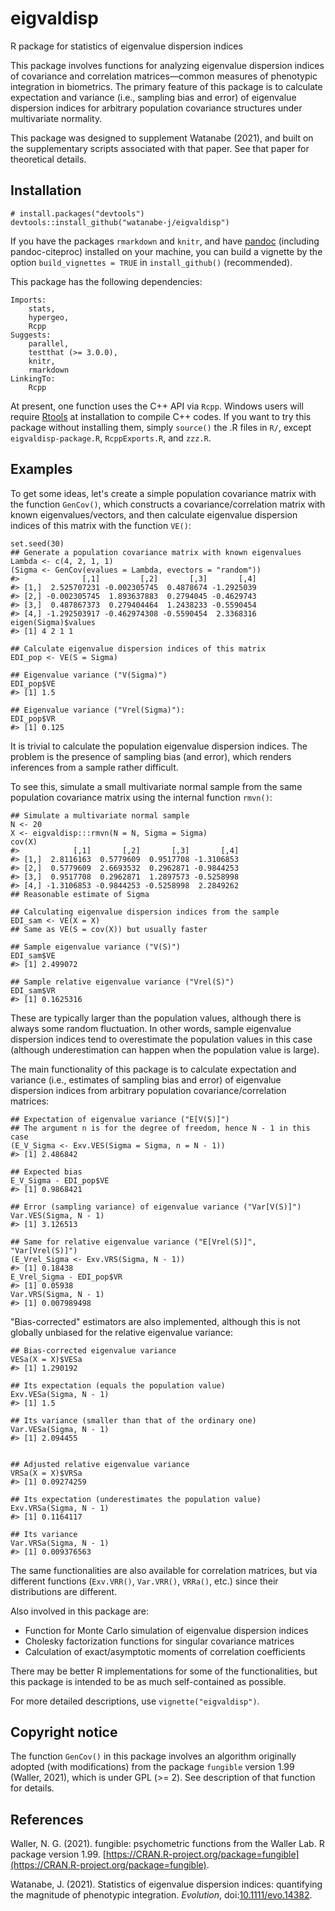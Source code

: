 # eigvaldisp
R package for statistics of eigenvalue dispersion indices

This package involves functions for analyzing eigenvalue dispersion
indices of covariance and correlation matrices&mdash;common measures
of phenotypic integration in biometrics.
The primary feature of this package is to calculate expectation and
variance (i.e., sampling bias and error) of eigenvalue dispersion indices
for arbitrary population covariance structures
under multivariate normality.

This package was designed to supplement Watanabe (2021),
and built on the supplementary scripts associated with that paper.
See that paper for theoretical details.


## Installation
```
# install.packages("devtools")
devtools::install_github("watanabe-j/eigvaldisp")
```
If you have the packages `rmarkdown` and `knitr`, and have
[pandoc](https://pandoc.org) (including pandoc-citeproc) installed
on your machine, you can build a vignette by the option
`build_vignettes = TRUE` in `install_github()` (recommended).

This package has the following dependencies:
```
Imports:
    stats,
    hypergeo,
    Rcpp
Suggests:
    parallel,
    testthat (>= 3.0.0),
    knitr,
    rmarkdown
LinkingTo:
    Rcpp
```

At present, one function uses the C++ API via `Rcpp`.
Windows users will require
[Rtools](https://cran.r-project.org/bin/windows/Rtools/)
at installation to compile C++ codes.
If you want to try this package without installing them,
simply `source()` the .R files in `R/`, except `eigvaldisp-package.R`,
`RcppExports.R`, and `zzz.R`.


## Examples

To get some ideas, let's create a simple population covariance matrix
with the function `GenCov()`, which constructs a covariance/correlation
matrix with known eigenvalues/vectors, and then calculate
eigenvalue dispersion indices of this matrix with the function `VE()`:
```
set.seed(30)
## Generate a population covariance matrix with known eigenvalues
Lambda <- c(4, 2, 1, 1)
(Sigma <- GenCov(evalues = Lambda, evectors = "random"))
#>              [,1]         [,2]       [,3]       [,4]
#> [1,]  2.525707231 -0.002305745  0.4878674 -1.2925039
#> [2,] -0.002305745  1.893637883  0.2794045 -0.4629743
#> [3,]  0.487867373  0.279404464  1.2438233 -0.5590454
#> [4,] -1.292503917 -0.462974308 -0.5590454  2.3368316
eigen(Sigma)$values
#> [1] 4 2 1 1

## Calculate eigenvalue dispersion indices of this matrix
EDI_pop <- VE(S = Sigma)

## Eigenvalue variance ("V(Sigma)")
EDI_pop$VE
#> [1] 1.5

## Eigenvalue variance ("Vrel(Sigma)"):
EDI_pop$VR
#> [1] 0.125
```

It is trivial to calculate the population eigenvalue dispersion indices.
The problem is the presence of sampling bias (and error),
which renders inferences from a sample rather difficult.

To see this, simulate a small multivariate normal sample from
the same population covariance matrix using
the internal function `rmvn()`:
```
## Simulate a multivariate normal sample
N <- 20
X <- eigvaldisp:::rmvn(N = N, Sigma = Sigma)
cov(X)
#>            [,1]       [,2]       [,3]       [,4]
#> [1,]  2.8116163  0.5779609  0.9517708 -1.3106853
#> [2,]  0.5779609  2.6693532  0.2962871 -0.9844253
#> [3,]  0.9517708  0.2962871  1.2897573 -0.5258998
#> [4,] -1.3106853 -0.9844253 -0.5258998  2.2849262
## Reasonable estimate of Sigma

## Calculating eigenvalue dispersion indices from the sample
EDI_sam <- VE(X = X)
## Same as VE(S = cov(X)) but usually faster

## Sample eigenvalue variance ("V(S)")
EDI_sam$VE
#> [1] 2.499072

## Sample relative eigenvalue variance ("Vrel(S)")
EDI_sam$VR
#> [1] 0.1625316
```

These are typically larger than the population values,
although there is always some random fluctuation. In other words,
sample eigenvalue dispersion indices tend to overestimate
the population values in this case
(although underestimation can happen when the population value is large).

The main functionality of this package is to calculate
expectation and variance (i.e., estimates of sampling bias and error)
of eigenvalue dispersion indices from arbitrary
population covariance/correlation matrices:
```
## Expectation of eigenvalue variance ("E[V(S)]")
## The argument n is for the degree of freedom, hence N - 1 in this case
(E_V_Sigma <- Exv.VES(Sigma = Sigma, n = N - 1))
#> [1] 2.486842

## Expected bias
E_V_Sigma - EDI_pop$VE
#> [1] 0.9868421

## Error (sampling variance) of eigenvalue variance ("Var[V(S)]")
Var.VES(Sigma, N - 1)
#> [1] 3.126513

## Same for relative eigenvalue variance ("E[Vrel(S)]", "Var[Vrel(S)]")
(E_Vrel_Sigma <- Exv.VRS(Sigma, N - 1))
#> [1] 0.18438
E_Vrel_Sigma - EDI_pop$VR
#> [1] 0.05938
Var.VRS(Sigma, N - 1)
#> [1] 0.007989498
```

"Bias-corrected" estimators are also implemented, although this is
not globally unbiased for the relative eigenvalue variance:
```
## Bias-corrected eigenvalue variance
VESa(X = X)$VESa
#> [1] 1.290192

## Its expectation (equals the population value)
Exv.VESa(Sigma, N - 1)
#> [1] 1.5

## Its variance (smaller than that of the ordinary one)
Var.VESa(Sigma, N - 1)
#> [1] 2.094455


## Adjusted relative eigenvalue variance
VRSa(X = X)$VRSa
#> [1] 0.09274259

## Its expectation (underestimates the population value)
Exv.VRSa(Sigma, N - 1)
#> [1] 0.1164117

## Its variance
Var.VRSa(Sigma, N - 1)
#> [1] 0.009376563
```

The same functionalities are also available for correlation matrices,
but via different functions (`Exv.VRR()`, `Var.VRR()`, `VRRa()`, etc.)
since their distributions are different.

Also involved in this package are:
- Function for Monte Carlo simulation of eigenvalue dispersion indices
- Cholesky factorization functions for singular covariance matrices
- Calculation of exact/asymptotic moments of correlation coefficients

There may be better R implementations for some of the functionalities,
but this package is intended to be as much self-contained as possible.

For more detailed descriptions, use `vignette("eigvaldisp")`.


## Copyright notice
The function `GenCov()` in this package involves an algorithm originally
adopted (with modifications) from the package `fungible` version 1.99
(Waller, 2021), which is under GPL (>= 2). See description of that function for details.


## References
Waller, N. G. (2021). fungible: psychometric functions from
the Waller Lab. R package version 1.99.
[https://CRAN.R-project.org/package=fungible](https://CRAN.R-project.org/package=fungible).

Watanabe, J. (2021). Statistics of eigenvalue dispersion indices: quantifying the magnitude of phenotypic integration. *Evolution*, doi:[10.1111/evo.14382](https://doi.org/10.1111/evo.14382).

